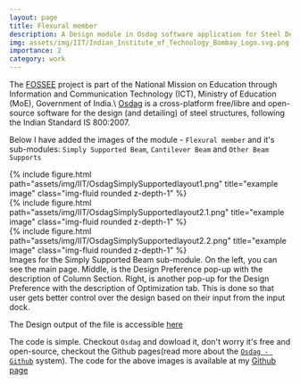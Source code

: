 ```yaml
---
layout: page
title: Flexural member
description: A Design module in Osdag software application for Steel Design
img: assets/img/IIT/Indian_Institute_of_Technology_Bombay_Logo.svg.png
importance: 2
category: work
---
```


The [FOSSEE](https://fossee.in/) project is part of the National Mission on Education through Information and Communication Technology (ICT), Ministry of Education (MoE), Government of India.\\
[Osdag](https://osdag.fossee.in/) is a cross-platform free/libre and open-source software for the design (and detailing) of steel structures, following the Indian Standard IS 800:2007. 

Below I have added the images of the module - `Flexural member` and it's sub-modules: `Simply Supported Beam`, `Cantilever Beam` and `Other Beam Supports`
<div class="row">
    <div class="col-sm mt-3 mt-md-0">
        {% include figure.html path="assets/img/IIT/OsdagSimplySupportedlayout1.png" title="example image" class="img-fluid rounded z-depth-1" %}
    </div>
    <div class="col-sm mt-3 mt-md-0">
        {% include figure.html path="assets/img/IIT/OsdagSimplySupportedlayout2.1.png" title="example image" class="img-fluid rounded z-depth-1" %}
    </div>
    <div class="col-sm mt-3 mt-md-0">
        {% include figure.html path="assets/img/IIT/OsdagSimplySupportedlayout2.2.png" title="example image" class="img-fluid rounded z-depth-1" %}
    </div>
</div>
Images for the Simply Supported Beam sub-module. On the left, you can see the main page. Middle, is the Design Preference pop-up with the description of Column Section. Right, is another pop-up for the Design Preference with the description of Optimization tab. This is done so that user gets better control over the design based on their input from the input dock.

The Design output of the file is accessible [here](https://rutvikjoshi63.github.io/assets/pdf/FlexureModuleExample.pdf)

The code is simple. Checkout `Osdag` and dowload it, don't worry it's free and open-source, checkout the Github pages(read more about the <a href="https://github.com/osdag-admin/Osdag">`Osdag - Github`</a> system).
The code for the above images is available at my [Github page](https://github.com/rutvikjoshi63/Osdag/tree/dev)